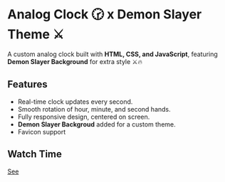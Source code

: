# Analog Clock 🕝 x Demon Slayer Theme ⚔️

A custom analog clock built with **HTML, CSS, and JavaScript**, featuring **Demon Slayer Background** for extra style ⚔️🔥

## Features
- Real-time clock updates every second.
- Smooth rotation of hour, minute, and second hands.
- Fully responsive design, centered on screen.
- **Demon Slayer Backgroud** added for a custom theme.
- Favicon support

## Watch Time
[See](https://luc1fer007.github.io/Analog__Clock__/)


